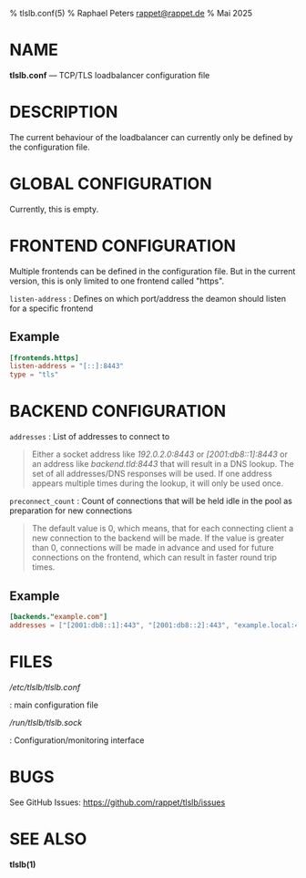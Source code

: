% tlslb.conf(5)
% Raphael Peters <rappet@rappet.de>
% Mai 2025

# NAME

**tlslb.conf** — TCP/TLS loadbalancer configuration file

# DESCRIPTION

The current behaviour of the loadbalancer can currently only be defined by the configuration file.

# GLOBAL CONFIGURATION

Currently, this is empty.

# FRONTEND CONFIGURATION

Multiple frontends can be defined in the configuration file.
But in the current version, this is only limited to one frontend called "https".

`listen-address`
: Defines on which port/address the deamon should listen for a specific frontend

## Example 

```toml
[frontends.https]
listen-address = "[::]:8443"
type = "tls"
```

# BACKEND CONFIGURATION

`addresses`
: List of addresses to connect to

> Either a socket address like _192.0.2.0:8443_ or _[2001:db8::1]:8443_
> or an address like _backend.tld:8443_ that will result in a DNS lookup.
> The set of all addresses/DNS responses will be used.
> If one address appears multiple times during the lookup, it will only be used once.

`preconnect_count`
: Count of connections that will be held idle in the pool as preparation for new connections

> The default value is 0, which means, that for each connecting client a new connection
> to the backend will be made.
> If the value is greater than 0, connections will be made in advance and used for future
> connections on the frontend, which can result in faster round trip times.

## Example

```toml
[backends."example.com"]
addresses = ["[2001:db8::1]:443", "[2001:db8::2]:443", "example.local:443"]
```

# FILES

*/etc/tlslb/tlslb.conf*

: main configuration file

*/run/tlslb/tlslb.sock*

: Configuration/monitoring interface


# BUGS

See GitHub Issues: <https://github.com/rappet/tlslb/issues>

# SEE ALSO

**tlslb(1)**